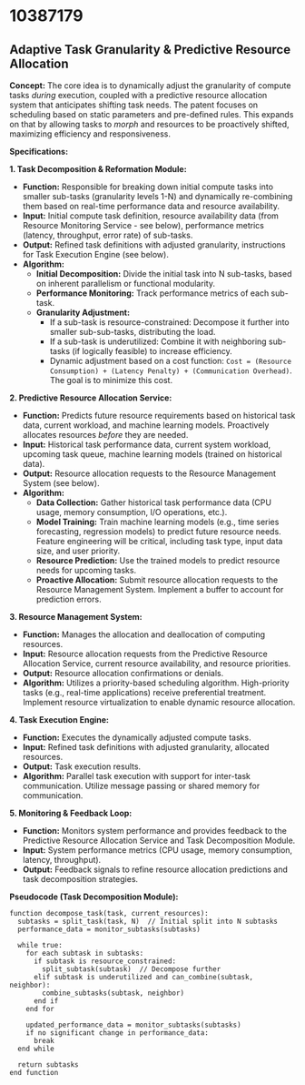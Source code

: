 # 10387179

## Adaptive Task Granularity & Predictive Resource Allocation

**Concept:** The core idea is to dynamically adjust the granularity of compute tasks *during* execution, coupled with a predictive resource allocation system that anticipates shifting task needs. The patent focuses on scheduling based on static parameters and pre-defined rules. This expands on that by allowing tasks to *morph* and resources to be proactively shifted, maximizing efficiency and responsiveness.

**Specifications:**

**1. Task Decomposition & Reformation Module:**

*   **Function:**  Responsible for breaking down initial compute tasks into smaller sub-tasks (granularity levels 1-N) and dynamically re-combining them based on real-time performance data and resource availability.
*   **Input:** Initial compute task definition, resource availability data (from Resource Monitoring Service - see below), performance metrics (latency, throughput, error rate) of sub-tasks.
*   **Output:**  Refined task definitions with adjusted granularity, instructions for Task Execution Engine (see below).
*   **Algorithm:**
    *   **Initial Decomposition:**  Divide the initial task into N sub-tasks, based on inherent parallelism or functional modularity.
    *   **Performance Monitoring:** Track performance metrics of each sub-task.
    *   **Granularity Adjustment:**
        *   If a sub-task is resource-constrained:  Decompose it further into smaller sub-sub-tasks, distributing the load.
        *   If a sub-task is underutilized:  Combine it with neighboring sub-tasks (if logically feasible) to increase efficiency.
        *   Dynamic adjustment based on a cost function: `Cost = (Resource Consumption) + (Latency Penalty) + (Communication Overhead)`. The goal is to minimize this cost.

**2. Predictive Resource Allocation Service:**

*   **Function:**  Predicts future resource requirements based on historical task data, current workload, and machine learning models.  Proactively allocates resources *before* they are needed.
*   **Input:** Historical task performance data, current system workload, upcoming task queue, machine learning models (trained on historical data).
*   **Output:** Resource allocation requests to the Resource Management System (see below).
*   **Algorithm:**
    *   **Data Collection:**  Gather historical task performance data (CPU usage, memory consumption, I/O operations, etc.).
    *   **Model Training:** Train machine learning models (e.g., time series forecasting, regression models) to predict future resource needs. Feature engineering will be critical, including task type, input data size, and user priority.
    *   **Resource Prediction:** Use the trained models to predict resource needs for upcoming tasks.
    *   **Proactive Allocation:**  Submit resource allocation requests to the Resource Management System. Implement a buffer to account for prediction errors.

**3. Resource Management System:**

*   **Function:** Manages the allocation and deallocation of computing resources. 
*   **Input:** Resource allocation requests from the Predictive Resource Allocation Service, current resource availability, and resource priorities.
*   **Output:**  Resource allocation confirmations or denials.
*   **Algorithm:** Utilizes a priority-based scheduling algorithm.  High-priority tasks (e.g., real-time applications) receive preferential treatment. Implement resource virtualization to enable dynamic resource allocation.

**4. Task Execution Engine:**

*   **Function:** Executes the dynamically adjusted compute tasks.
*   **Input:** Refined task definitions with adjusted granularity, allocated resources.
*   **Output:** Task execution results.
*   **Algorithm:** Parallel task execution with support for inter-task communication.  Utilize message passing or shared memory for communication.

**5. Monitoring & Feedback Loop:**

*   **Function:** Monitors system performance and provides feedback to the Predictive Resource Allocation Service and Task Decomposition Module.
*   **Input:**  System performance metrics (CPU usage, memory consumption, latency, throughput).
*   **Output:**  Feedback signals to refine resource allocation predictions and task decomposition strategies.



**Pseudocode (Task Decomposition Module):**

```
function decompose_task(task, current_resources):
  subtasks = split_task(task, N)  // Initial split into N subtasks
  performance_data = monitor_subtasks(subtasks)

  while true:
    for each subtask in subtasks:
      if subtask is resource_constrained:
        split_subtask(subtask)  // Decompose further
      elif subtask is underutilized and can_combine(subtask, neighbor):
        combine_subtasks(subtask, neighbor)
      end if
    end for

    updated_performance_data = monitor_subtasks(subtasks)
    if no significant change in performance_data:
      break
  end while

  return subtasks
end function
```
